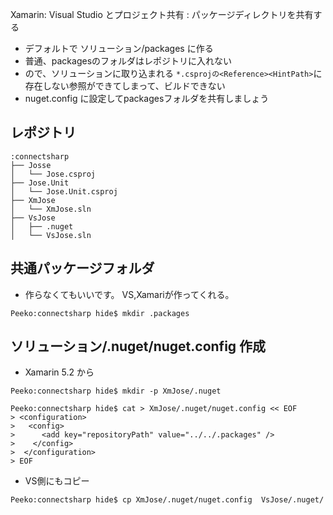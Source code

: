 Xamarin:  Visual Studio とプロジェクト共有 : パッケージディレクトリを共有する

- デフォルトで ソリューション/packages に作る
- 普通、packagesのフォルダはレポジトリに入れない
- ので、ソリューションに取り込まれる `*.csprojの<Reference><HintPath>`に存在しない参照ができてしまって、ビルドできない
- nuget.config に設定してpackagesフォルダを共有しましょう

##  レポジトリ

```
:connectsharp
├── Josse
│   └── Jose.csproj
├── Jose.Unit
│   └── Jose.Unit.csproj
├── XmJose
│   └── XmJose.sln
├── VsJose
│   ├── .nuget
│   └── VsJose.sln
```

## 共通パッケージフォルダ

- 作らなくてもいいです。 VS,Xamariが作ってくれる。

```
Peeko:connectsharp hide$ mkdir .packages
```

## ソリューション/.nuget/nuget.config 作成

- Xamarin 5.2 から

```
Peeko:connectsharp hide$ mkdir -p XmJose/.nuget
```

```
Peeko:connectsharp hide$ cat > XmJose/.nuget/nuget.config << EOF
> <configuration>
>   <config>
>      <add key="repositoryPath" value="../../.packages" />
>    </config>
>  </configuration>
> EOF
```

- VS側にもコピー

```
Peeko:connectsharp hide$ cp XmJose/.nuget/nuget.config  VsJose/.nuget/
```
